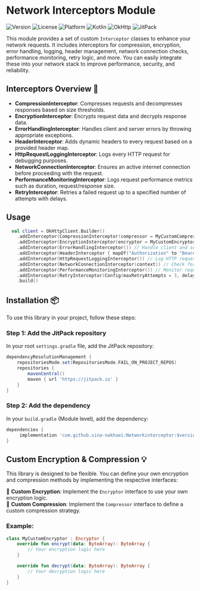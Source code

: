 # Network Interceptors Module

![Version](https://img.shields.io/badge/version-1.0.0-blue)
![License](https://img.shields.io/badge/license-MIT-green)
![Platform](https://img.shields.io/badge/platform-Android-brightgreen)
![Kotlin](https://img.shields.io/badge/language-Kotlin-purple)
![OkHttp](https://img.shields.io/badge/library-OkHttp-orange)
![JitPack](https://img.shields.io/badge/dependency-JitPack-yellow)

This module provides a set of custom `Interceptor` classes to enhance your network requests. It includes interceptors for compression, encryption, error handling, logging, header management, network connection checks, performance monitoring, retry logic, and more. You can easily integrate these into your network stack to improve performance, security, and reliability.

## Interceptors Overview 🚀

- **CompressionInterceptor**: Compresses requests and decompresses responses based on size thresholds.
- **EncryptionInterceptor**: Encrypts request data and decrypts response data.
- **ErrorHandlingInterceptor**: Handles client and server errors by throwing appropriate exceptions.
- **HeaderInterceptor**: Adds dynamic headers to every request based on a provided header map.
- **HttpRequestLoggingInterceptor**: Logs every HTTP request for debugging purposes.
- **NetworkConnectionInterceptor**: Ensures an active internet connection before proceeding with the request.
- **PerformanceMonitoringInterceptor**: Logs request performance metrics such as duration, request/response size.
- **RetryInterceptor**: Retries a failed request up to a specified number of attempts with delays.

## Usage
   ``````kotlin
     val client = OkHttpClient.Builder()
       .addInterceptor(CompressionInterceptor(compressor = MyCustomCompressor())) // Compress request and decompress response
       .addInterceptor(EncryptionInterceptor(encryptor = MyCustomEncryptor())) // Encrypt request and decrypt response
       .addInterceptor(ErrorHandlingInterceptor()) // Handle client and server errors
       .addInterceptor(HeaderInterceptor { mapOf("Authorization" to "Bearer token") }) // Add custom headers
       .addInterceptor(HttpRequestLoggingInterceptor()) // Log HTTP requests
       .addInterceptor(NetworkConnectionInterceptor(context)) // Check for internet connectivity
       .addInterceptor(PerformanceMonitoringInterceptor()) // Monitor request performance
       .addInterceptor(RetryInterceptor(Config(maxRetryAttempts = 3, delayMillis = 1000))) // Retry failed requests
       .build()
``````

## Installation 📦

To use this library in your project, follow these steps:

### Step 1: Add the JitPack repository

In your root `settings.gradle` file, add the JitPack repository:

```gradle
dependencyResolutionManagement {
    repositoriesMode.set(RepositoriesMode.FAIL_ON_PROJECT_REPOS)
    repositories {
        mavenCentral()
        maven { url 'https://jitpack.io' }
    }
}
```

### Step 2: Add the dependency

In your `build.gradle` (Module level), add the dependency:

```gradle
dependencies {
     implementation 'com.github.sina-nakhaei:Networkinterceptor:$version'
}
```


## Custom Encryption & Compression 💡

This library is designed to be flexible. You can define your own encryption and compression methods by implementing the respective interfaces:

🔹 **Custom Encryption**: Implement the `Encryptor` interface to use your own encryption logic.  
🔹 **Custom Compression**: Implement the `Compressor` interface to define a custom compression strategy.  

### Example:

```kotlin
class MyCustomEncryptor : Encryptor {
    override fun encrypt(data: ByteArray): ByteArray {
        // Your encryption logic here
    }

    override fun decrypt(data: ByteArray): ByteArray {
        // Your decryption logic here
    }
}
```
